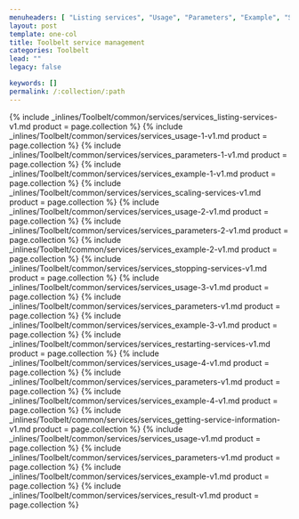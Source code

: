 ```yaml
---
menuheaders: [ "Listing services", "Usage", "Parameters", "Example", "Scaling services", "Usage", "Parameters", "Example", "Stopping services", "Usage", "Parameters", "Example", "Restarting services", "Usage", "Parameters", "Example", "Getting service information", "Usage", "Parameters", "Example", "Result" ]
layout: post
template: one-col
title: Toolbelt service management
categories: Toolbelt
lead: ""
legacy: false

keywords: []
permalink: /:collection/:path
---
```





<a href="#listing-services"></a>{% include _inlines/Toolbelt/common/services/services_listing-services-v1.md  product = page.collection %}
<a href="#usage"></a>{% include _inlines/Toolbelt/common/services/services_usage-1-v1.md  product = page.collection %}
<a href="#parameters"></a>{% include _inlines/Toolbelt/common/services/services_parameters-1-v1.md  product = page.collection %}
<a href="#example"></a>{% include _inlines/Toolbelt/common/services/services_example-1-v1.md  product = page.collection %}
<a href="#scaling-services"></a>{% include _inlines/Toolbelt/common/services/services_scaling-services-v1.md  product = page.collection %}
<a href="#usage"></a>{% include _inlines/Toolbelt/common/services/services_usage-2-v1.md  product = page.collection %}
<a href="#parameters"></a>{% include _inlines/Toolbelt/common/services/services_parameters-2-v1.md  product = page.collection %}
<a href="#example"></a>{% include _inlines/Toolbelt/common/services/services_example-2-v1.md  product = page.collection %}
<a href="#stopping-services"></a>{% include _inlines/Toolbelt/common/services/services_stopping-services-v1.md  product = page.collection %}
<a href="#usage"></a>{% include _inlines/Toolbelt/common/services/services_usage-3-v1.md  product = page.collection %}
<a href="#parameters"></a>{% include _inlines/Toolbelt/common/services/services_parameters-v1.md  product = page.collection %}
<a href="#example"></a>{% include _inlines/Toolbelt/common/services/services_example-3-v1.md  product = page.collection %}
<a href="#restarting-services"></a>{% include _inlines/Toolbelt/common/services/services_restarting-services-v1.md  product = page.collection %}
<a href="#usage"></a>{% include _inlines/Toolbelt/common/services/services_usage-4-v1.md  product = page.collection %}
<a href="#parameters"></a>{% include _inlines/Toolbelt/common/services/services_parameters-v1.md  product = page.collection %}
<a href="#example"></a>{% include _inlines/Toolbelt/common/services/services_example-4-v1.md  product = page.collection %}
<a href="#getting-service-information"></a>{% include _inlines/Toolbelt/common/services/services_getting-service-information-v1.md  product = page.collection %}
<a href="#usage"></a>{% include _inlines/Toolbelt/common/services/services_usage-v1.md  product = page.collection %}
<a href="#parameters"></a>{% include _inlines/Toolbelt/common/services/services_parameters-v1.md  product = page.collection %}
<a href="#example"></a>{% include _inlines/Toolbelt/common/services/services_example-v1.md  product = page.collection %}
<a href="#result"></a>{% include _inlines/Toolbelt/common/services/services_result-v1.md  product = page.collection %}